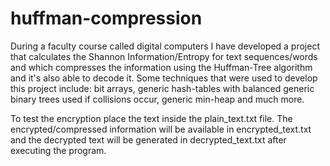# huffman-compression
During a faculty course called digital computers I have developed a project that calculates the Shannon Information/Entropy for text sequences/words and which compresses the information using the Huffman-Tree algorithm and it's also able to decode it. Some techniques that were used to develop this project include: bit arrays, generic hash-tables with balanced generic binary trees used if collisions occur, generic min-heap and much more. 

To test the encryption place the text inside the plain_text.txt file. The encrypted/compressed information will be available in encrypted_text.txt and the decrypted text will be generated in decrypted_text.txt after executing the program.
